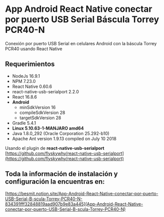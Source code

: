 # App Android React Native conectar por puerto USB Serial Báscula Torrey PCR40-N
Conexión por puerto USB Serial en celulares Android con la báscula Torrey PCR40 usando React Native


## Requerimientos

- NodeJs 16.9.1
- NPM 7.23.0
- React Native 0.60.6
- react-native-usb-serialport 2.2.0
- React 16.8.6
- **Android**
    - minSdkVersion 16
    - compileSdkVersion 28
    - targetSdkVersion 28
- Gradle 5.4.1
- **Linux 5.10.63-1-MANJARO amd64**
- Java 1.8.0_292 (Oracle Corporation 25.292-b10)
- Apache Ant version 1.9.13 compiled on July 10 2018

Usando el plugin de **react-native-usb-serialport** 
[https://github.com/flyskywhy/react-native-usb-serialport](https://github.com/flyskywhy/react-native-usb-serialport)

## Toda la información de instalación y configuración la encuentras en:
[https://besmit.notion.site/App-Android-React-Native-conectar-por-puerto-USB-Serial-B-scula-Torrey-PCR40-N-834391fff32848819aad907b9e83a445](App-Android-React-Native-conectar-por-puerto-USB-Serial-B-scula-Torrey-PCR40-N)